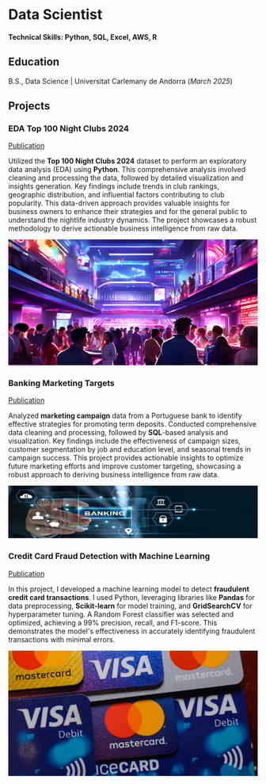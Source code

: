 # Data Scientist

#### Technical Skills: Python, SQL, Excel, AWS, R

## Education			        		
B.S., Data Science | Universitat Carlemany de Andorra (_March 2025_)

## Projects
### EDA Top 100 Night Clubs 2024
<a href="https://nbviewer.jupyter.org/github/Paulitos/DataSciencePortfolio_paulos/blob/main/Projects/EDA_Top100Nightclubs/EDA_Top100Nightclubs_PabloSanchezArias.ipynb" target="_blank" rel="noopener noreferrer">Publication</a>

Utilized the **Top 100 Night Clubs 2024** dataset to perform an exploratory data analysis (EDA) using **Python**. This comprehensive analysis involved cleaning and processing the data, followed by detailed visualization and insights generation. Key findings include trends in club rankings, geographic distribution, and influential factors contributing to club popularity. This data-driven approach provides valuable insights for business owners to enhance their strategies and for the general public to understand the nightlife industry dynamics. The project showcases a robust methodology to derive actionable business intelligence from raw data.

![Top 100 Night Clubs 2024](/assets/img/Top100NightClubs2024.png)

### Banking Marketing Targets
<a href="https://nbviewer.org/github/Paulitos/DataSciencePortfolio_paulos/blob/main/Projects/Banking_Dataset_Marketing_Targets/BankingDataset_MarketingTargets_SQLPROJECT_PabloSanchezArias_aka_Paulos.ipynb" target="_blank" rel="noopener noreferrer">Publication</a>

Analyzed **marketing campaign** data from a Portuguese bank to identify effective strategies for promoting term deposits. Conducted comprehensive data cleaning and processing, followed by **SQL**-based analysis and visualization. Key findings include the effectiveness of campaign sizes, customer segmentation by job and education level, and seasonal trends in campaign success. This project provides actionable insights to optimize future marketing efforts and improve customer targeting, showcasing a robust approach to deriving business intelligence from raw data.

![Banking Marketing Targets](/assets/img/banking_dataset_marketing_targets.jpg)

### Credit Card Fraud Detection with Machine Learning
<a href="https://www.kaggle.com/code/paulitos/credit-card-fraud-prediction-scrum-method-pablo-sa" target="_blank" rel="noopener noreferrer">Publication</a>

In this project, I developed a machine learning model to detect **fraudulent credit card transactions**. I used Python, leveraging libraries like **Pandas** for data preprocessing, **Scikit-learn** for model training, and **GridSearchCV** for hyperparameter tuning. A Random Forest classifier was selected and optimized, achieving a 99% precision, recall, and F1-score. This demonstrates the model's effectiveness in accurately identifying fraudulent transactions with minimal errors.

![Credit Card Fraud Detection](/assets/img/credit_card_fraud_image.jpeg)
